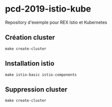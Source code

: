 # pcd-2019-istio-kube

Repository d'exemple pour REX Istio et Kubernetes

## Création cluster

    make create-cluster

## Installation istio

    make istio-basic istio-components

## Suppression cluster

    make create-cluster
